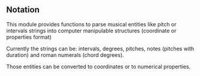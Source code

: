 ## Notation

This module provides functions to parse musical entities like pitch or intervals strings into computer manipulable structures (coordinate or properties format)

Currently the strings can be: intervals, degrees, pitches, notes (pitches with duration) and roman numerals (chord degrees).

Those entities can be converted to coordinates or to numerical properties.
